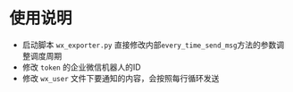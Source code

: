 # 使用说明
- 启动脚本 `wx_exporter.py` 直接修改内部`every_time_send_msg`方法的参数调整调度周期
- 修改 `token` 的企业微信机器人的ID
- 修改 `wx_user` 文件下要通知的内容，会按照每行循环发送